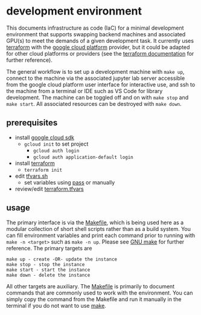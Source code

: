 # development environment

This documents infrastructure as code (IaC) for a minimal development environment that supports swapping backend machines and associated GPU(s) to meet the demands of a given development task. It currently uses [terraform][terraform] with the [google cloud platform][gcpsdk] provider, but it could be adapted for other cloud platforms or providers (see the [terraform documentation][tfmdocs] for further reference).

The general workflow is to set up a development machine with `make up`, connect to the machine via the associated jupyter lab server accessible from the google cloud platform user interface for interactive use, and ssh to the machine from a terminal or IDE such as VS Code for library development. The machine can be toggled off and on with `make stop` and `make start`. All associated resources can be destroyed with `make down`.

## prerequisites

- install [google cloud sdk][gcpsdk]
  - `gcloud init` to set project
    - `gcloud auth login`
    - `gcloud auth application-default login`
- install [terraform][terraform]
  - `terraform init`
- edit [tfvars.sh](./tfvars.sh)
  - set variables using [pass][pass] or manually
- review/edit [terraform.tfvars](./terraform.tfvars)

## usage 

The primary interface is via the [Makefile](./Makefile), which is being used here as a modular collection of short shell scripts rather than as a build system. You can fill environment variables and print each command prior to running with `make -n <target>` such as `make -n up`. Please see [GNU make][make] for further reference. The primary targets are

    make up - create -OR- update the instance
    make stop - stop the instance
    make start - start the instance
    make down - delete the instance
    
All other targets are auxiliary. The [Makefile](./Makefile) is primarily to document commands that are commonly used to work with the environment. You can simply copy the command from the Makefile and run it manually in the terminal if you do not want to use [make][make].

[make]: https://www.gnu.org/software/make/
[gcpsdk]: https://cloud.google.com/sdk/docs/install
[tfmdocs]: https://developer.hashicorp.com/terraform/docs
[terraform]: https://developer.hashicorp.com/terraform/tutorials/gcp-get-started/install-cli
[pass]: https://www.passwordstore.org/
